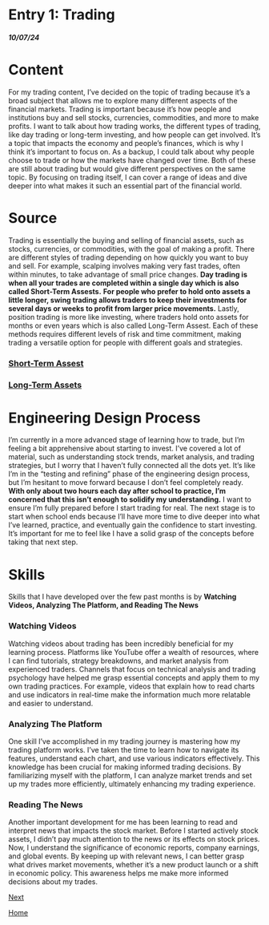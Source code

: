 # Entry 1: Trading
##### 10/07/24

<h1>Content</h1>
<p>For my trading content, I’ve decided on the topic of trading because it’s a broad subject that allows me to explore many different aspects of the financial markets. Trading is important because it’s how people and institutions buy and sell stocks, currencies, commodities, and more to make profits. I want to talk about how trading works, the different types of trading, like day trading or long-term investing, and how people can get involved. It’s a topic that impacts the economy and people’s finances, which is why I think it’s important to focus on. As a backup, I could talk about why people choose to trade or how the markets have changed over time. Both of these are still about trading but would give different perspectives on the same topic. By focusing on trading itself, I can cover a range of ideas and dive deeper into what makes it such an essential part of the financial world.</p>

<h1>Source</h1>
<p>Trading is essentially the buying and selling of financial assets, such as stocks, currencies, or commodities, with the goal of making a profit. There are different styles of trading depending on how quickly you want to buy and sell. For example, scalping involves making very fast trades, often within minutes, to take advantage of small price changes. <strong>Day trading is when all your trades are completed within a single day which is also called Short-Term Assests.</strong> <strong>For people who prefer to hold onto assets a little longer, swing trading allows traders to keep their investments for several days or weeks to profit from larger price movements.</strong> Lastly, position trading is more like investing, where traders hold onto assets for months or even years which is also called Long-Term Assest. Each of these methods requires different levels of risk and time commitment, making trading a versatile option for people with different goals and strategies.</p>
<h3><a href="https://en.wikipedia.org/wiki/Short-term_trading">Short-Term Assest</a></h3>
<h3><a href="https://en.wikipedia.org/wiki/Long_(finance)">Long-Term Assets</a></h3>

<h1>Engineering Design Process</h1>
<p>I’m currently in a more advanced stage of learning how to trade, but I’m feeling a bit apprehensive about starting to invest. I’ve covered a lot of material, such as understanding stock trends, market analysis, and trading strategies, but I worry that I haven’t fully connected all the dots yet. It’s like I’m in the “testing and refining” phase of the engineering design process, but I’m hesitant to move forward because I don’t feel completely ready. <strong>With only about two hours each day after school to practice, I’m concerned that this isn’t enough to solidify my understanding.</strong> I want to ensure I’m fully prepared before I start trading for real. The next stage is to start when school ends because I’ll have more time to dive deeper into what I’ve learned, practice, and eventually gain the confidence to start investing. It’s important for me to feel like I have a solid grasp of the concepts before taking that next step.</p>

<h1>Skills</h1>
<p>Skills that I have developed over the few past months is by <strong>Watching Videos, Analyzing The Platform, and Reading The News</strong></p>
<h3> Watching Videos</h3>
<p>Watching videos about trading has been incredibly beneficial for my learning process. Platforms like YouTube offer a wealth of resources, where I can find tutorials, strategy breakdowns, and market analysis from experienced traders. Channels that focus on technical analysis and trading psychology have helped me grasp essential concepts and apply them to my own trading practices. For example, videos that explain how to read charts and use indicators in real-time make the information much more relatable and easier to understand.</p>

<h3>Analyzing The Platform</h3>
<p>One skill I’ve accomplished in my trading journey is mastering how my trading platform works. I’ve taken the time to learn how to navigate its features, understand each chart, and use various indicators effectively. This knowledge has been crucial for making informed trading decisions. By familiarizing myself with the platform, I can analyze market trends and set up my trades more efficiently, ultimately enhancing my trading experience.</p>

<h3>Reading The News</h3>
<p>Another important development for me has been learning to read and interpret news that impacts the stock market. Before I started actively stock assets, I didn’t pay much attention to the news or its effects on stock prices. Now, I understand the significance of economic reports, company earnings, and global events. By keeping up with relevant news, I can better grasp what drives market movements, whether it’s a new product launch or a shift in economic policy. This awareness helps me make more informed decisions about my trades.</p>

[Next](entry02.md)

[Home](../README.md)
